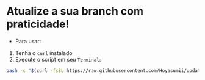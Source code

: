 # Atualize a sua branch com praticidade!

- Para usar:
1. Tenha o `curl` instalado
2. Execute o script em seu `Terminal`:
```bash
bash -c "$(curl -fsSL https://raw.githubusercontent.com/Hoyasumii/update-branch/main/update-branch.sh)" <branch-desejada> <nova-branch>
```
